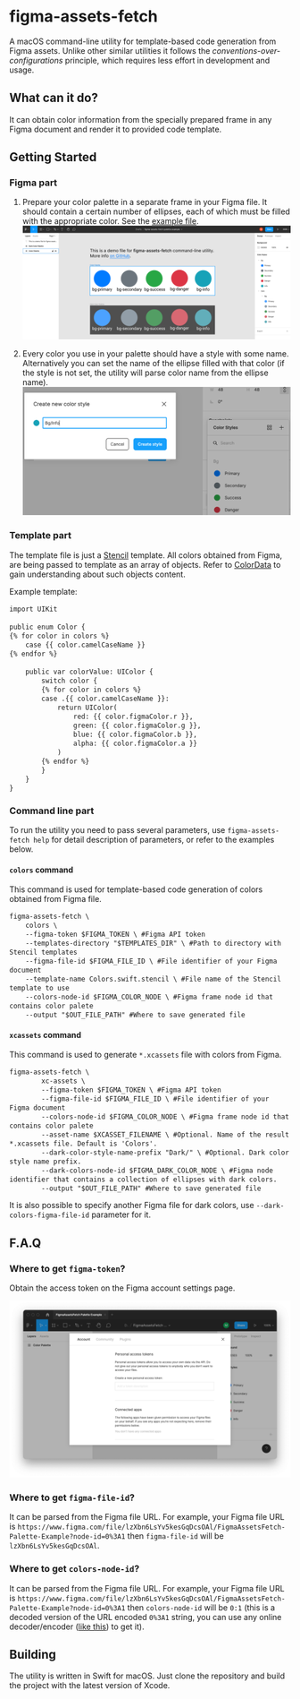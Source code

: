 # figma-assets-fetch

A macOS command-line utility for template-based code generation from Figma assets. Unlike other similar utilities it follows the *conventions-over-configurations* principle, which requires less effort in development and usage.

## What can it do?
It can obtain color information from the specially prepared frame in any Figma document and render it to provided code template.

## Getting Started

### Figma part
1. Prepare your color palette in a separate frame in your Figma file. It should contain a certain number of ellipses, each of which must be filled with the appropriate color. See the [example file](https://www.figma.com/file/1z5n1txr0nz7qMVzcS3Oif/figma-assets-fetch-palette-example?node-id=0%3A1).
![Figma palette example](img/figma-palette-example.png)

1. Every color you use in your palette should have a style with some name. Alternatively you can set the name of the ellipse filled with that color (if the style is not set, the utility will parse color name from the ellipse name).
![Creating style name in Figma](img/creating-style-name-in-figma.png)

### Template part
The template file is just a [Stencil](https://github.com/stencilproject/Stencil) template. All colors obtained from Figma, are being passed to template as an array of objects. Refer to [ColorData](https://github.com/movch/figma-asset-fetch/blob/main/FigmaAssetsFetch/Models/ColorData.swift) to gain understanding about such objects content.

Example template:

    import UIKit

    public enum Color {
    {% for color in colors %}
        case {{ color.camelCaseName }}
    {% endfor %}

        public var colorValue: UIColor {
            switch color {
            {% for color in colors %}
            case .{{ color.camelCaseName }}:
                return UIColor(
                    red: {{ color.figmaColor.r }},
                    green: {{ color.figmaColor.g }},
                    blue: {{ color.figmaColor.b }},
                    alpha: {{ color.figmaColor.a }}
                )
            {% endfor %}
            }
        }
    }

### Command line part
To run the utility you need to pass several parameters, use `figma-assets-fetch help` for detail description of parameters, or refer to the examples below.

#### `colors` command
This command is used for template-based code generation of colors obtained from Figma file.

    figma-assets-fetch \
        colors \
        --figma-token $FIGMA_TOKEN \ #Figma API token
        --templates-directory "$TEMPLATES_DIR" \ #Path to directory with Stencil templates
        --figma-file-id $FIGMA_FILE_ID \ #File identifier of your Figma document
        --template-name Colors.swift.stencil \ #File name of the Stencil template to use
        --colors-node-id $FIGMA_COLOR_NODE \ #Figma frame node id that contains color palete
        --output "$OUT_FILE_PATH" #Where to save generated file

#### `xcassets` command
This command is used to generate `*.xcassets` file with colors from Figma.

    figma-assets-fetch \
            xc-assets \
            --figma-token $FIGMA_TOKEN \ #Figma API token
            --figma-file-id $FIGMA_FILE_ID \ #File identifier of your Figma document
            --colors-node-id $FIGMA_COLOR_NODE \ #Figma frame node id that contains color palete
            --asset-name $XCASSET_FILENAME \ #Optional. Name of the result *.xcassets file. Default is 'Colors'.
            --dark-color-style-name-prefix "Dark/" \ #Optional. Dark color style name prefix.
            --dark-colors-node-id $FIGMA_DARK_COLOR_NODE \ #Figma node identifier that contains a collection of ellipses with dark colors.
            --output "$OUT_FILE_PATH" #Where to save generated file

It is also possible to specify another Figma file for dark colors, use `--dark-colors-figma-file-id` parameter for it.

## F.A.Q

### Where to get `figma-token`?
Obtain the access token on the Figma account settings page.

![](img/figma-personal-access-token.png)

### Where to get `figma-file-id`?
It can be parsed from the Figma file URL. For example, your Figma file URL is `https://www.figma.com/file/lzXbn6LsYv5kesGqDcsOAl/FigmaAssetsFetch-Palette-Example?node-id=0%3A1` then `figma-file-id` will be `lzXbn6LsYv5kesGqDcsOAl`.

### Where to get `colors-node-id`?
It can be parsed from the Figma file URL. For example, your Figma file URL is `https://www.figma.com/file/lzXbn6LsYv5kesGqDcsOAl/FigmaAssetsFetch-Palette-Example?node-id=0%3A1` then `colors-node-id` will be `0:1` (this is a decoded version of the URL encoded `0%3A1` string, you can use any online decoder/encoder ([like this](https://meyerweb.com/eric/tools/dencoder/)) to get it).

## Building
The utility is written in Swift for macOS. Just clone the repository and build the project with the latest version of Xcode.
